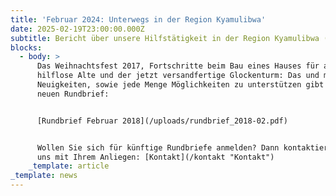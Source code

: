 ```yaml
---
title: 'Februar 2024: Unterwegs in der Region Kyamulibwa'
date: 2025-02-19T23:00:00.000Z
subtitle: Bericht über unsere Hilfstätigkeit in der Region Kyamulibwa (Uganda)
blocks:
  - body: >
      Das Weihnachtsfest 2017, Fortschritte beim Bau eines Hauses für arme,
      hilflose Alte und der jetzt versandfertige Glockenturm: Das und mehr gute
      Neuigkeiten, sowie jede Menge Möglichkeiten zu unterstützen gibt es im
      neuen Rundbrief:


      [Rundbrief Februar 2018](/uploads/rundbrief_2018-02.pdf)


      Wollen Sie sich für künftige Rundbriefe anmelden? Dann kontaktieren Sie
      uns mit Ihrem Anliegen: [Kontakt](/kontakt "Kontakt")
    _template: article
_template: news
---
```


